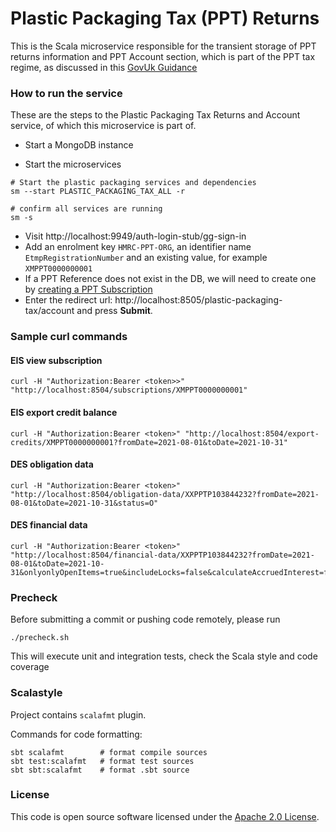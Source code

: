 
# Plastic Packaging Tax (PPT) Returns

This is the Scala microservice responsible for the transient storage of PPT returns information and PPT Account section,
which is part of the PPT tax regime, as discussed in this [GovUk Guidance](https://www.gov.uk/government/publications/introduction-of-plastic-packaging-tax/plastic-packaging-tax)
 
### How to run the service

These are the steps to the Plastic Packaging Tax Returns and Account service, of which this microservice is part of.

* Start a MongoDB instance

* Start the microservices
 
```
# Start the plastic packaging services and dependencies 
sm --start PLASTIC_PACKAGING_TAX_ALL -r

# confirm all services are running
sm -s 
```

* Visit http://localhost:9949/auth-login-stub/gg-sign-in
* Add an enrolment key `HMRC-PPT-ORG`, an identifier name `EtmpRegistrationNumber` and an existing value, for example `XMPPT0000000001`
* If a PPT Reference does not exist in the DB, we will need to create one by [creating a PPT Subscription](https://github.com/hmrc/plastic-packaging-tax-registration-frontend)
* Enter the redirect url: http://localhost:8505/plastic-packaging-tax/account and press **Submit**.
  
### Sample curl commands

#### EIS view subscription
```
curl -H "Authorization:Bearer <token>>" "http://localhost:8504/subscriptions/XMPPT0000000001"
```
#### EIS export credit balance
```
curl -H "Authorization:Bearer <token>" "http://localhost:8504/export-credits/XMPPT0000000001?fromDate=2021-08-01&toDate=2021-10-31"
```
#### DES obligation data
```
curl -H "Authorization:Bearer <token>" "http://localhost:8504/obligation-data/XXPPTP103844232?fromDate=2021-08-01&toDate=2021-10-31&status=O"
```
#### DES financial data
```
curl -H "Authorization:Bearer <token>" "http://localhost:8504/financial-data/XXPPTP103844232?fromDate=2021-08-01&toDate=2021-10-31&onlyonlyOpenItems=true&includeLocks=false&calculateAccruedInterest=false&customerPaymentInformation=true"
```


### Precheck

Before submitting a commit or pushing code remotely, please run  
```
./precheck.sh
```
This will execute unit and integration tests, check the Scala style and code coverage

### Scalastyle

Project contains `scalafmt` plugin.

Commands for code formatting:

```
sbt scalafmt        # format compile sources
sbt test:scalafmt   # format test sources
sbt sbt:scalafmt    # format .sbt source
```

### License

This code is open source software licensed under the [Apache 2.0 License]("http://www.apache.org/licenses/LICENSE-2.0.html").

